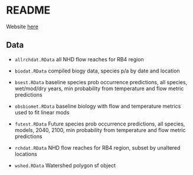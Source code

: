 # README

Website [here](https://sccwrp.shinyapps.io/flowecology/)

## Data

* `allrchdat.RData` all NHD flow reaches for RB4 region

* `biodat.RData` compiled biogy data, species p/a by date and location

* `bsest.RData` baseline species prob occurrence predictions, all species, wet/mod/dry years, min probability from temperature and flow metric predictions

* `obsbiomet.RData` baseline biology with flow and temperature metrics used to fit linear mods

* `futest.RData` Future species prob occurrence predictions, all species, models, 2040, 2100, min probability from temperature and flow metric predictions

* `rchdat.RData` NHD flow reaches for RB4 region, subset by unaltered locations

* `wshed.RData` Watershed polygon sf object
